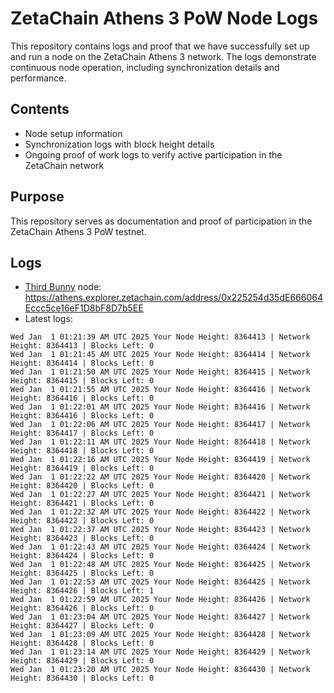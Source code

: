 # ZetaChain Athens 3 PoW Node Logs
This repository contains logs and proof that we have successfully set up and run a node on the ZetaChain Athens 3 network. The logs demonstrate continuous node operation, including synchronization details and performance.

## Contents
- Node setup information
- Synchronization logs with block height details
- Ongoing proof of work logs to verify active participation in the ZetaChain network

## Purpose
This repository serves as documentation and proof of participation in the ZetaChain Athens 3 PoW testnet.

## Logs

- [Third Bunny](https://thirdbunny.xyz/) node: https://athens.explorer.zetachain.com/address/0x225254d35dE666064Eccc5ce16eF1D8bF8D7b5EE
- Latest logs:
```
Wed Jan  1 01:21:39 AM UTC 2025 Your Node Height: 8364413 | Network Height: 8364413 | Blocks Left: 0
Wed Jan  1 01:21:45 AM UTC 2025 Your Node Height: 8364414 | Network Height: 8364414 | Blocks Left: 0
Wed Jan  1 01:21:50 AM UTC 2025 Your Node Height: 8364415 | Network Height: 8364415 | Blocks Left: 0
Wed Jan  1 01:21:55 AM UTC 2025 Your Node Height: 8364416 | Network Height: 8364416 | Blocks Left: 0
Wed Jan  1 01:22:01 AM UTC 2025 Your Node Height: 8364416 | Network Height: 8364416 | Blocks Left: 0
Wed Jan  1 01:22:06 AM UTC 2025 Your Node Height: 8364417 | Network Height: 8364417 | Blocks Left: 0
Wed Jan  1 01:22:11 AM UTC 2025 Your Node Height: 8364418 | Network Height: 8364418 | Blocks Left: 0
Wed Jan  1 01:22:16 AM UTC 2025 Your Node Height: 8364419 | Network Height: 8364419 | Blocks Left: 0
Wed Jan  1 01:22:22 AM UTC 2025 Your Node Height: 8364420 | Network Height: 8364420 | Blocks Left: 0
Wed Jan  1 01:22:27 AM UTC 2025 Your Node Height: 8364421 | Network Height: 8364421 | Blocks Left: 0
Wed Jan  1 01:22:32 AM UTC 2025 Your Node Height: 8364422 | Network Height: 8364422 | Blocks Left: 0
Wed Jan  1 01:22:37 AM UTC 2025 Your Node Height: 8364423 | Network Height: 8364423 | Blocks Left: 0
Wed Jan  1 01:22:43 AM UTC 2025 Your Node Height: 8364424 | Network Height: 8364424 | Blocks Left: 0
Wed Jan  1 01:22:48 AM UTC 2025 Your Node Height: 8364425 | Network Height: 8364425 | Blocks Left: 0
Wed Jan  1 01:22:53 AM UTC 2025 Your Node Height: 8364425 | Network Height: 8364426 | Blocks Left: 1
Wed Jan  1 01:22:59 AM UTC 2025 Your Node Height: 8364426 | Network Height: 8364426 | Blocks Left: 0
Wed Jan  1 01:23:04 AM UTC 2025 Your Node Height: 8364427 | Network Height: 8364427 | Blocks Left: 0
Wed Jan  1 01:23:09 AM UTC 2025 Your Node Height: 8364428 | Network Height: 8364428 | Blocks Left: 0
Wed Jan  1 01:23:14 AM UTC 2025 Your Node Height: 8364429 | Network Height: 8364429 | Blocks Left: 0
Wed Jan  1 01:23:20 AM UTC 2025 Your Node Height: 8364430 | Network Height: 8364430 | Blocks Left: 0
```
